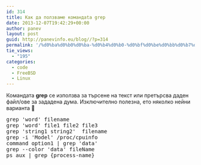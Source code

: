 ```yaml
---
id: 314
title: Как да ползваме командаta grep
date: 2013-12-07T19:42:29+00:00
author: panev
layout: post
guid: http://panevinfo.eu/blog//?p=314
permalink: '/%d0%ba%d0%b0%d0%ba-%d0%b4%d0%b0-%d0%bf%d0%be%d0%bb%d0%b7%d0%b2%d0%b0%d0%bc%d0%b5-%d0%ba%d0%be%d0%bc%d0%b0%d0%bd%d0%b4%d0%b0ta-grep.html'
tie_views:
  - "195"
categories:
  - code
  - FreeBSD
  - Linux
---
```

Командата **grep** се използва за търсене на текст или претърсва даден файл/ове за зададена дума. Изключително полезна, ето няколко нейни варианта 🙂

<pre>grep 'word' filename
grep 'word' file1 file2 file3
grep 'string1 string2'  filename
grep -i 'Model' /proc/cpuinfo
command option1 | grep 'data'
grep --color 'data' fileName
ps aux | grep {process-name}

</pre>